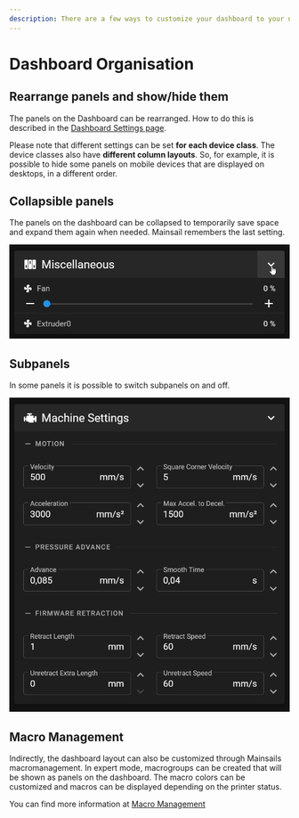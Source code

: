 ```yaml
---
description: There are a few ways to customize your dashboard to your needs.
---
```


# Dashboard Organisation

## Rearrange panels and show/hide them

The panels on the Dashboard can be rearranged. How to do this is described in the [Dashboard Settings page](../settings/dashboard.md).

Please note that different settings can be set **for each device class**. The device classes also have **different column layouts**. So, for example, it is possible to hide some panels on mobile devices that are displayed on desktops, in a different order.

## Collapsible panels

The panels on the dashboard can be collapsed to temporarily save space and expand them again when needed. Mainsail remembers the last setting.

![](../../.gitbook/assets/dashboard-panel-collapse.gif)

## Subpanels

In some panels it is possible to switch subpanels on and off.

![](../../.gitbook/assets/dashboard-subpanel-collapse.gif)

## Macro Management

Indirectly, the dashboard layout can also be customized through Mainsails macromanagement. In expert mode, macrogroups can be created that will be shown as panels on the dashboard. The macro colors can be customized and macros can be displayed depending on the printer status.

You can find more information at [Macro Management](macro-management-stub.md)
